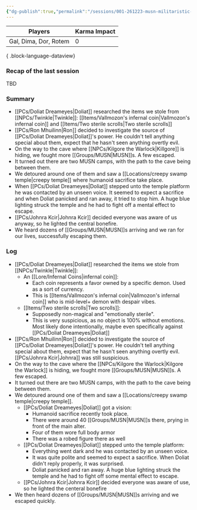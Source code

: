 ```yaml
---
{"dg-publish":true,"permalink":"/sessions/001-261223-musn-militaristic-undead-swamp-naga-and-their-temple/","tags":["session"],"dgShowBacklinks":true,"dgShowLocalGraph":true,"noteIcon":"session","created":"2023-12-28T17:45:59.809+01:00","updated":"2024-01-18T16:03:05.424+01:00"}
---
```


| Players               | Karma Impact |
| --------------------- | ------------ |
| Gal, Dima, Dor, Rotem | 0            |

{ .block-language-dataview}
### Recap of the last session
TBD
### Summary
- [[PCs/Doliat Dreameyes\|Doliat]] researched the items we stole from [[NPCs/Twinkle\|Twinkle]]:  [[Items/Vallmozon's infernal coin\|Vallmozon's infernal coin]] and [[Items/Two sterile scrolls\|Two sterile scrolls]]
- [[PCs/Ron Mhuilinn\|Ron]] decided to investigate the source of [[PCs/Doliat Dreameyes\|Doliat]]'s power. He couldn't tell anything special about them, expect that he hasn't seen anything overtly evil.
- On the way to the cave where  [[NPCs/Kilgore the Warlock\|Killgore]] is hiding, we fought more [[Groups/MUSN\|MUSN]]s. A few escaped.
- It turned out there are two MUSN camps, with the path to the cave being between them. 
- We detoured around one of them and saw a [[Locations/creepy swamp temple\|creepy temple]] where humanoid sacrifice take place.
- When [[PCs/Doliat Dreameyes\|Doliat]] stepped unto the temple platform ​he was contacted by an unseen voice. It seemed to expect a sacrifice and when Doliat panicked and ran away, it tried to stop him. A huge blue lighting struck the temple and he had to fight off a mental effect to escape.
- [[PCs/Johnra Kcir\|Johnra Kcir]] decided everyone was aware of us anyway, so he lighted the central bonefire.
- We heard dozens of [[Groups/MUSN\|MUSN]]s arriving and we ran for our lives, successfully escaping them.

### Log
- [[PCs/Doliat Dreameyes\|Doliat]] researched the items we stole from [[NPCs/Twinkle\|Twinkle]]:
	- An [[Lore/Infernal Coins\|infernal coin]]:
		- Each coin represents a favor owned by a specific demon. Used as a sort of currency.
		- This is [[Items/Vallmozon's infernal coin\|Vallmozon's infernal coin]] who is mid-level+ demon with despair vibes.
	- [[Items/Two sterile scrolls\|Two scrolls]]:
		- Supposedly non-magical and "emotionally sterile".
		- This is very suspicious, as no object is 100% without emotions. Most likely done intentionally, maybe even specifically against [[PCs/Doliat Dreameyes\|Doliat]]    
- [[PCs/Ron Mhuilinn\|Ron]] decided to investigate the source of [[PCs/Doliat Dreameyes\|Doliat]]'s power. He couldn't tell anything special about them, expect that he hasn't seen anything overtly evil. [[PCs/Johnra Kcir\|Johnra]] was still suspicious. 
- On the way to the cave where the [[NPCs/Kilgore the Warlock\|Kilgore the Warlock]] is hiding, we fought more [[Groups/MUSN\|MUSN]]s. A few escaped.
- It turned out there are two MUSN camps, with the path to the cave being between them.
- We detoured around one of them and saw a [[Locations/creepy swamp temple\|creepy temple]].
	- [[PCs/Doliat Dreameyes\|Doliat]] got a vision:
		- Humanoid sacrifice recently took place.
		- There were around 40 [[Groups/MUSN\|MUSN]]s there, prying in front of the main alter.
		- Four of them wore full body armor
		- There was a robed figure there as well
	- [[PCs/Doliat Dreameyes\|Doliat]] stepped unto the temple platform:
		- Everything went dark and he was contacted by an unseen voice.
		- It was quite polite and seemed to expect a sacrifice. When Doliat didn't reply properly, it was surprised.
		- Doliat panicked and ran away. A huge blue lighting struck the temple and he had to fight off some mental effect to escape.
	- [[PCs/Johnra Kcir\|Johnra Kcir]] decided everyone was aware of use, so he lighted the centeral bonefire
- We then heard dozens of [[Groups/MUSN\|MUSN]]s arriving and we escaped quickly.

